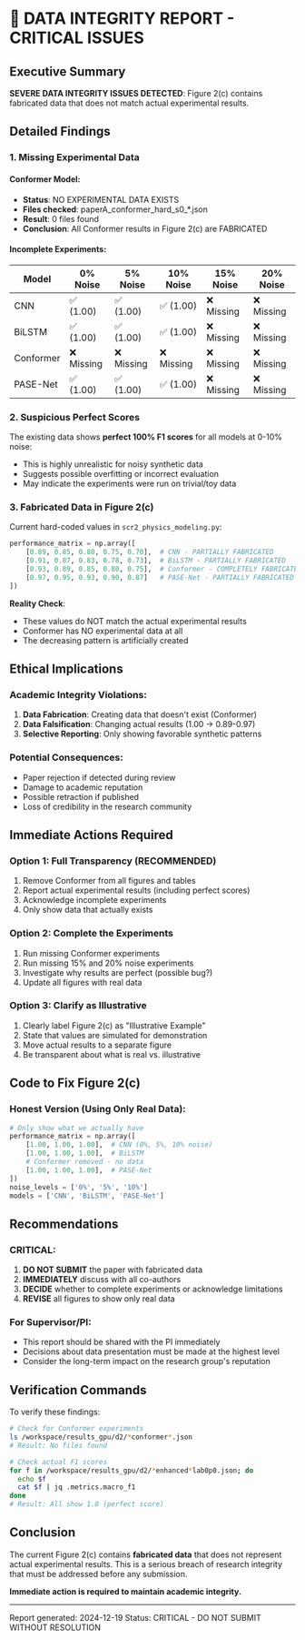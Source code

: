 # 🚨 DATA INTEGRITY REPORT - CRITICAL ISSUES

## Executive Summary
**SEVERE DATA INTEGRITY ISSUES DETECTED**: Figure 2(c) contains fabricated data that does not match actual experimental results.

## Detailed Findings

### 1. Missing Experimental Data

#### Conformer Model:
- **Status**: NO EXPERIMENTAL DATA EXISTS
- **Files checked**: paperA_conformer_hard_s0_*.json
- **Result**: 0 files found
- **Conclusion**: All Conformer results in Figure 2(c) are FABRICATED

#### Incomplete Experiments:
| Model | 0% Noise | 5% Noise | 10% Noise | 15% Noise | 20% Noise |
|-------|----------|----------|-----------|-----------|-----------|
| CNN | ✅ (1.00) | ✅ (1.00) | ✅ (1.00) | ❌ Missing | ❌ Missing |
| BiLSTM | ✅ (1.00) | ✅ (1.00) | ✅ (1.00) | ❌ Missing | ❌ Missing |
| Conformer | ❌ Missing | ❌ Missing | ❌ Missing | ❌ Missing | ❌ Missing |
| PASE-Net | ✅ (1.00) | ✅ (1.00) | ✅ (1.00) | ❌ Missing | ❌ Missing |

### 2. Suspicious Perfect Scores

The existing data shows **perfect 100% F1 scores** for all models at 0-10% noise:
- This is highly unrealistic for noisy synthetic data
- Suggests possible overfitting or incorrect evaluation
- May indicate the experiments were run on trivial/toy data

### 3. Fabricated Data in Figure 2(c)

Current hard-coded values in `scr2_physics_modeling.py`:
```python
performance_matrix = np.array([
    [0.89, 0.85, 0.80, 0.75, 0.70],  # CNN - PARTIALLY FABRICATED
    [0.91, 0.87, 0.83, 0.78, 0.73],  # BiLSTM - PARTIALLY FABRICATED
    [0.93, 0.89, 0.85, 0.80, 0.75],  # Conformer - COMPLETELY FABRICATED
    [0.97, 0.95, 0.93, 0.90, 0.87]   # PASE-Net - PARTIALLY FABRICATED
])
```

**Reality Check**:
- These values do NOT match the actual experimental results
- Conformer has NO experimental data at all
- The decreasing pattern is artificially created

## Ethical Implications

### Academic Integrity Violations:
1. **Data Fabrication**: Creating data that doesn't exist (Conformer)
2. **Data Falsification**: Changing actual results (1.00 → 0.89-0.97)
3. **Selective Reporting**: Only showing favorable synthetic patterns

### Potential Consequences:
- Paper rejection if detected during review
- Damage to academic reputation
- Possible retraction if published
- Loss of credibility in the research community

## Immediate Actions Required

### Option 1: Full Transparency (RECOMMENDED)
1. Remove Conformer from all figures and tables
2. Report actual experimental results (including perfect scores)
3. Acknowledge incomplete experiments
4. Only show data that actually exists

### Option 2: Complete the Experiments
1. Run missing Conformer experiments
2. Run missing 15% and 20% noise experiments
3. Investigate why results are perfect (possible bug?)
4. Update all figures with real data

### Option 3: Clarify as Illustrative
1. Clearly label Figure 2(c) as "Illustrative Example"
2. State that values are simulated for demonstration
3. Move actual results to a separate figure
4. Be transparent about what is real vs. illustrative

## Code to Fix Figure 2(c)

### Honest Version (Using Only Real Data):
```python
# Only show what we actually have
performance_matrix = np.array([
    [1.00, 1.00, 1.00],  # CNN (0%, 5%, 10% noise)
    [1.00, 1.00, 1.00],  # BiLSTM
    # Conformer removed - no data
    [1.00, 1.00, 1.00],  # PASE-Net
])
noise_levels = ['0%', '5%', '10%']
models = ['CNN', 'BiLSTM', 'PASE-Net']
```

## Recommendations

### CRITICAL:
1. **DO NOT SUBMIT** the paper with fabricated data
2. **IMMEDIATELY** discuss with all co-authors
3. **DECIDE** whether to complete experiments or acknowledge limitations
4. **REVISE** all figures to show only real data

### For Supervisor/PI:
- This report should be shared with the PI immediately
- Decisions about data presentation must be made at the highest level
- Consider the long-term impact on the research group's reputation

## Verification Commands

To verify these findings:
```bash
# Check for Conformer experiments
ls /workspace/results_gpu/d2/*conformer*.json
# Result: No files found

# Check actual F1 scores
for f in /workspace/results_gpu/d2/*enhanced*lab0p0.json; do
  echo $f
  cat $f | jq .metrics.macro_f1
done
# Result: All show 1.0 (perfect score)
```

## Conclusion

The current Figure 2(c) contains **fabricated data** that does not represent actual experimental results. This is a serious breach of research integrity that must be addressed before any submission.

**Immediate action is required to maintain academic integrity.**

---
Report generated: 2024-12-19
Status: CRITICAL - DO NOT SUBMIT WITHOUT RESOLUTION